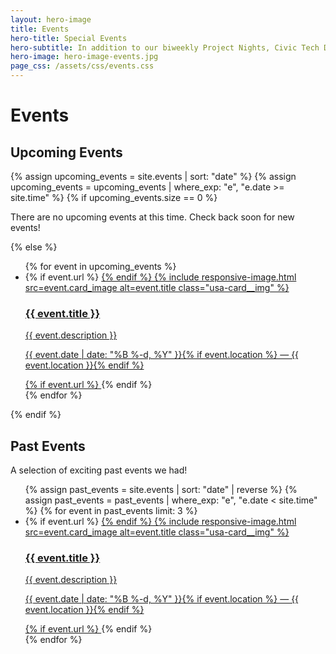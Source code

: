 ```yaml
---
layout: hero-image
title: Events
hero-title: Special Events
hero-subtitle: In addition to our biweekly Project Nights, Civic Tech DC hosts occasional events, roughly once a quarter, where we partner with local organizations to raise awareness about civic tech and foster community collaboration.
hero-image: hero-image-events.jpg
page_css: /assets/css/events.css
---
```


<h1 class="margin-bottom-1">Events</h1>

<h2>Upcoming Events</h2>
{% assign upcoming_events = site.events | sort: "date" %}
{% assign upcoming_events = upcoming_events | where_exp: "e", "e.date >= site.time" %}
{% if upcoming_events.size == 0 %}
<p>There are no upcoming events at this time. Check back soon for new events!</p>
{% else %}
<ul class="usa-card-group">
  {% for event in upcoming_events %}
    <li class="usa-card__media-text-wrapper">
      {% if event.url %}
        <a class="usa-card__link" href="{{ event.url }}">
      {% endif %}
          {% include responsive-image.html src=event.card_image alt=event.title class="usa-card__img" %}
          <div class="usa-card__body">
            <h3 class="usa-card__heading">{{ event.title }}</h3>
            <p class="event-description">{{ event.description }}</p>
            <p>
              {{ event.date | date: "%B %-d, %Y" }}{% if event.location %} — {{ event.location }}{% endif %}
            </p>
          </div>
      {% if event.url %}
        </a>
      {% endif %}
    </li>
  {% endfor %}
</ul>
{% endif %}

<h2>Past Events</h2>
<p>A selection of exciting past events we had!</p>
<ul class="usa-card-group past-events-grid">
  {% assign past_events = site.events | sort: "date" | reverse %}
  {% assign past_events = past_events | where_exp: "e", "e.date < site.time" %}
  {% for event in past_events limit: 3 %}
    <li class="usa-card__media-text-wrapper">
      {% if event.url %}
        <a class="usa-card__link" href="{{ event.url }}">
      {% endif %}
          {% include responsive-image.html src=event.card_image alt=event.title class="usa-card__img" %}
          <div class="usa-card__body">
            <h3 class="usa-card__heading">{{ event.title }}</h3>
            <p class="event-description">{{ event.description }}</p>
            <p>
              {{ event.date | date: "%B %-d, %Y" }}{% if event.location %} — {{ event.location }}{% endif %}
            </p>
          </div>
      {% if event.url %}
        </a>
      {% endif %}
    </li>
  {% endfor %}
</ul>

